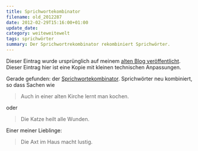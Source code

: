 ```yaml
---
title: Sprichwortekombinator
filename: old_2012287
date: 2012-02-29T15:16:00+01:00
update_date:
category: weiteweitewelt
tags: sprichwörter
summary: Der Sprichwortrekombinator rekombiniert Sprichwörter.
---
```

Dieser Eintrag wurde ursprünglich auf meinem [alten Blog veröffentlicht](https://stu.blogger.de/stories/2012287/). Dieser Eintrag hier ist eine Kopie mit kleinen technischen Anpassungen.

Gerade gefunden: der [Sprichwortekombinator](http://sprichwortrekombinator.de/). Sprichwörter neu kombiniert, so dass Sachen wie

> Auch in einer alten Kirche lernt man kochen.

oder

> Die Katze heilt alle Wunden.

Einer meiner Lieblinge:

> Die Axt im Haus macht lustig.

